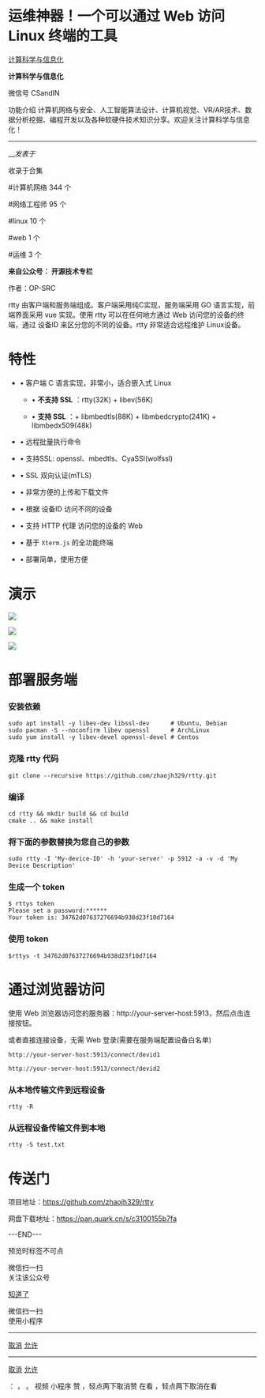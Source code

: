 #  运维神器！一个可以通过 Web 访问 Linux 终端的工具

[ 计算科学与信息化 ](javascript:void\(0\);)

**计算科学与信息化** ![]()

微信号 CSandIN

功能介绍 计算机网络与安全、人工智能算法设计、计算机视觉、VR/AR技术、数据分析挖掘、编程开发以及各种软硬件技术知识分享。欢迎关注计算科学与信息化！

____

___发表于_

收录于合集

#计算机网络 344 个

#网络工程师 95 个

#linux 10 个

#web 1 个

#运维 3 个

  

**来自公众号： 开源技术专栏**

作者：OP-SRC

rtty 由客户端和服务端组成。客户端采用纯C实现，服务端采用 GO 语言实现，前端界面采用 vue 实现。使用 rtty 可以在任何地方通过 Web
访问您的设备的终端，通过 设备ID 来区分您的不同的设备。rtty 非常适合远程维护 Linux设备。  

# 特性

  * • 客户端 C 语言实现，非常小，适合嵌入式 Linux

    * •  **不支持 SSL** ：rtty(32K) + libev(56K)

    * •  **支持 SSL** ：+ libmbedtls(88K) + libmbedcrypto(241K) + libmbedx509(48k)

  * • 远程批量执行命令

  * • 支持SSL: openssl、mbedtls、CyaSSl(wolfssl)

  * • SSL 双向认证(mTLS)

  * • 非常方便的上传和下载文件

  * • 根据 设备ID 访问不同的设备

  * • 支持 HTTP 代理 访问您的设备的 Web

  * • 基于 `Xterm.js` 的全功能终端

  * • 部署简单，使用方便

# 演示

![](https://raw.githubusercontent.com/tuchuang9/tc1/refs/heads/main/public/20230715091707.png)

![](https://raw.githubusercontent.com/tuchuang9/tc1/refs/heads/main/public/20230715091710.png)

![](https://raw.githubusercontent.com/tuchuang9/tc1/refs/heads/main/public/20230715091713.png)

# 部署服务端

### 安装依赖

    
    
    sudo apt install -y libev-dev libssl-dev      # Ubuntu, Debian  
    sudo pacman -S --noconfirm libev openssl      # ArchLinux  
    sudo yum install -y libev-devel openssl-devel # Centos

### 克隆 rtty 代码

    
    
    git clone --recursive https://github.com/zhaojh329/rtty.git

### 编译

    
    
    cd rtty && mkdir build && cd build  
    cmake .. && make install

### 将下面的参数替换为您自己的参数

    
    
    sudo rtty -I 'My-device-ID' -h 'your-server' -p 5912 -a -v -d 'My Device Description'

### 生成一个 token

    
    
      
    $ rttys token  
    Please set a password:******  
    Your token is: 34762d07637276694b938d23f10d7164

### 使用 token

    
    
      
    $rttys -t 34762d07637276694b938d23f10d7164

# 通过浏览器访问

使用 Web 浏览器访问您的服务器：http://your-server-host:5913，然后点击连接按钮。

或者直接连接设备，无需 Web 登录(需要在服务端配置设备白名单)

    
    
    http://your-server-host:5913/connect/devid1  
      
    http://your-server-host:5913/connect/devid2

### 从本地传输文件到远程设备

    
    
    rtty -R

### 从远程设备传输文件到本地

    
    
    rtty -S test.txt

  

# 传送门

项目地址：https://github.com/zhaojh329/rtty

网盘下载地址：https://pan.quark.cn/s/c3100155b7fa

\---END---

  

预览时标签不可点

微信扫一扫  
关注该公众号

[知道了](javascript:;)

微信扫一扫  
使用小程序

****

[取消](javascript:void\(0\);) [允许](javascript:void\(0\);)

****

[取消](javascript:void\(0\);) [允许](javascript:void\(0\);)

： ， 。   视频 小程序 赞 ，轻点两下取消赞 在看 ，轻点两下取消在看

